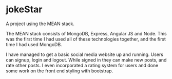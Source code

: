 # jokeStar

A project using the MEAN stack.

The MEAN stack consists of MongoDB, Express, Angular JS and Node. This was the first time I had used all of these technologies together, and the first time I had used MongoDB.

I have managed to get a basic social media website up and running. Users can signup, login and logout. While signed in they can make new posts, and rate other posts. I even incorporated a rating system for users and done some work on the front end styling with bootstrap.
